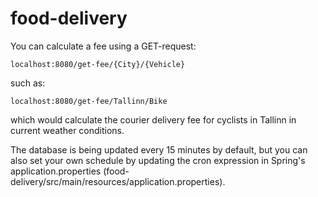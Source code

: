 # food-delivery

You can calculate a fee using a GET-request:

`localhost:8080/get-fee/{City}/{Vehicle}`

such as:

`localhost:8080/get-fee/Tallinn/Bike`

which would calculate the courier delivery fee for cyclists in Tallinn in current weather conditions.

The database is being updated every 15 minutes by default, but you can also set your own schedule by updating the cron expression in Spring's application.properties (food-delivery/src/main/resources/application.properties).

